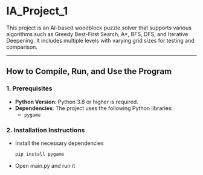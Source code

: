 # IA_Project_1

This project is an AI-based woodblock puzzle solver that supports various algorithms such as Greedy Best-First Search, A*, BFS, DFS, and Iterative Deepening. It includes multiple levels with varying grid sizes for testing and comparison.

---

## How to Compile, Run, and Use the Program

### 1. Prerequisites
- **Python Version**: Python 3.8 or higher is required.
- **Dependencies**: The project uses the following Python libraries:
  - `pygame`

### 2. Installation Instructions

- Install the necessary dependencies
  ```bash
  pip install pygame
- Open main.py and run it